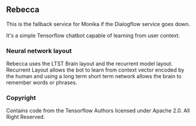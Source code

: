 ## Rebecca

This is the fallback service for Monika if the Dialogflow service goes down.

It's a simple Tensorflow chatbot capable of learning from user context.

### Neural network layout

Rebecca uses the LTST Brain layout and the recurrent model layout. Recurrent Layout allows
the bot to learn from context vector encoded by the human and using a long term short term network
allows the brain to remember words or phrases.

### Copyright

Contains code from the Tensorflow Authors licensed under Apache 2.0. All Right Reserved.

